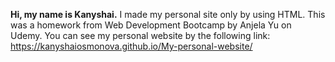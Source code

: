 **Hi, my name is Kanyshai.**
I made my personal site only by using HTML. This was a homework from Web Development Bootcamp by Anjela Yu on Udemy. You can see my personal website by the following link: https://kanyshaiosmonova.github.io/My-personal-website/
